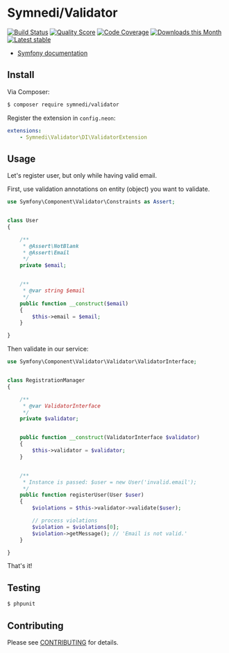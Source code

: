 # Symnedi/Validator

[![Build Status](https://img.shields.io/travis/Symnedi/Validator.svg?style=flat-square)](https://travis-ci.org/Symnedi/Validator)
[![Quality Score](https://img.shields.io/scrutinizer/g/Symnedi/Validator.svg?style=flat-square)](https://scrutinizer-ci.com/g/Symnedi/Validator)
[![Code Coverage](https://img.shields.io/scrutinizer/coverage/g/Symnedi/Validator.svg?style=flat-square)](https://scrutinizer-ci.com/g/Symnedi/Validator)
[![Downloads this Month](https://img.shields.io/packagist/dm/symnedi/validator.svg?style=flat-square)](https://packagist.org/packages/symnedi/validator)
[![Latest stable](https://img.shields.io/packagist/v/symnedi/validator.svg?style=flat-square)](https://packagist.org/packages/symnedi/validator)


- [Symfony documentation](http://symfony.com/doc/current/book/validation.html)


## Install

Via Composer:

```sh
$ composer require symnedi/validator
```

Register the extension in `config.neon`:

```yaml
extensions:
	- Symnedi\Validator\DI\ValidatorExtension
```


## Usage

Let's register user, but only while having valid email.

First, use validation annotations on entity (object) you want to validate.


```php
use Symfony\Component\Validator\Constraints as Assert;


class User
{

	/**
	 * @Assert\NotBlank
	 * @Assert\Email
	 */
	private $email;


	/**
	 * @var string $email
	 */
	public function __construct($email)
	{
		$this->email = $email;
	}

}
```


Then validate in our service:

```php
use Symfony\Component\Validator\Validator\ValidatorInterface;


class RegistrationManager
{

	/**
	 * @var ValidatorInterface
	 */
	private $validator;


	public function __construct(ValidatorInterface $validator)
	{
		$this->validator = $validator;
	}


	/**
	 * Instance is passed: $user = new User('invalid.email');
	 */
	public function registerUser(User $user)
	{
		$violations = $this->validator->validate($user);

		// process violations
		$violation = $violations[0];
		$violation->getMessage(); // 'Email is not valid.'
	}

}
```

That's it!


## Testing

```sh
$ phpunit
```


## Contributing

Please see [CONTRIBUTING](CONTRIBUTING.md) for details.
